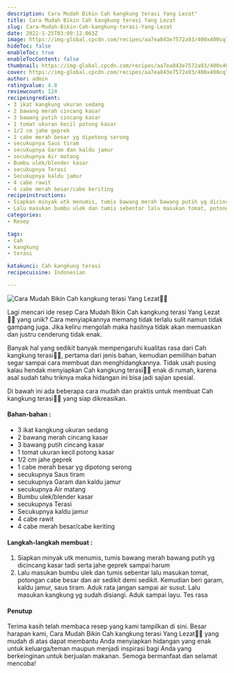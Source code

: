 ```yaml
---
description: Cara Mudah Bikin Cah kangkung terasi Yang Lezat"
title: Cara Mudah Bikin Cah kangkung terasi Yang Lezat
slug: Cara-Mudah-Bikin-Cah-kangkung-terasi-Yang-Lezat
date: 2022-1-25T03:09:12.063Z
image: https://img-global.cpcdn.com/recipes/aa7ea843e7572a93/400x400cq70/photo.jpg
hideToc: false
enableToc: true
enableTocContent: false
thumbnail: https://img-global.cpcdn.com/recipes/aa7ea843e7572a93/400x400cq70/photo.jpg
cover: https://img-global.cpcdn.com/recipes/aa7ea843e7572a93/400x400cq70/photo.jpg
author: admin
ratingvalue: 4.8
reviewcount: 124
recipeingredient:
- 3 ikat kangkung ukuran sedang
- 2 bawang merah cincang kasar
- 3 bawang putih cincang kasar
- 1 tomat ukuran kecil potong kasar
- 1/2 cm jahe geprek
- 1 cabe merah besar yg dipotong serong
- secukupnya Saus tiram
- secukupnya Garam dan kaldu jamur
- secukupnya Air matang
- Bumbu ulek/blender kasar
- secukupnya Terasi
- Secukupnya kaldu jamur
- 4 cabe rawit
- 4 cabe merah besar/cabe keriting
recipeinstructions:
- Siapkan minyak utk menumis, tumis bawang merah bawang putih yg dicincang kasar tadi serta jahe geprek sampai harum
- Lalu masukan bumbu ulek dan tumis sebentar lalu masukan tomat, potongan cabe besar dan air sedikit demi sedikit. Kemudian beri garam, kaldu jamur, saus tiram. Aduk rata jangan sampai air susut. Lalu masukan kangkung yg sudah disiangi. Aduk sampai layu. Tes rasa
categories:
- Resep

tags:
- Cah
- kangkung
- terasi

katakunci: Cah kangkung terasi
recipecuisine: Indonesian

---
```


![Cara Mudah Bikin Cah kangkung terasi Yang Lezat👩‍🍳](https://img-global.cpcdn.com/recipes/aa7ea843e7572a93/400x400cq70/photo.jpg)

Lagi mencari ide resep Cara Mudah Bikin Cah kangkung terasi Yang Lezat👩‍🍳 yang unik? Cara menyiapkannya memang tidak terlalu sulit namun tidak gampang juga. Jika keliru mengolah maka hasilnya tidak akan memuaskan dan justru cenderung tidak enak.

Banyak hal yang sedikit banyak mempengaruhi kualitas rasa dari Cah kangkung terasi👩‍🍳, pertama dari jenis bahan, kemudian pemilihan bahan segar sampai cara membuat dan menghidangkannya. Tidak usah pusing kalau hendak menyiapkan Cah kangkung terasi👩‍🍳 enak di rumah, karena asal sudah tahu triknya maka hidangan ini bisa jadi sajian spesial.

Di bawah ini ada beberapa cara mudah dan praktis untuk membuat Cah kangkung terasi👩‍🍳 yang siap dikreasikan.

<!--inarticleads1-->

#### Bahan-bahan :

- 3 ikat kangkung ukuran sedang
- 2 bawang merah cincang kasar
- 3 bawang putih cincang kasar
- 1 tomat ukuran kecil potong kasar
- 1/2 cm jahe geprek
- 1 cabe merah besar yg dipotong serong
- secukupnya Saus tiram
- secukupnya Garam dan kaldu jamur
- secukupnya Air matang
- Bumbu ulek/blender kasar
- secukupnya Terasi
- Secukupnya kaldu jamur
- 4 cabe rawit
- 4 cabe merah besar/cabe keriting

<!--inarticleads2-->

#### Langkah-langkah membuat :

1. Siapkan minyak utk menumis, tumis bawang merah bawang putih yg dicincang kasar tadi serta jahe geprek sampai harum
1. Lalu masukan bumbu ulek dan tumis sebentar lalu masukan tomat, potongan cabe besar dan air sedikit demi sedikit. Kemudian beri garam, kaldu jamur, saus tiram. Aduk rata jangan sampai air susut. Lalu masukan kangkung yg sudah disiangi. Aduk sampai layu. Tes rasa

#### Penutup

Terima kasih telah membaca resep yang kami tampilkan di sini. Besar harapan kami, Cara Mudah Bikin Cah kangkung terasi Yang Lezat👩‍🍳 yang mudah di atas dapat membantu Anda menyiapkan hidangan yang enak untuk keluarga/teman maupun menjadi inspirasi bagi Anda yang berkeinginan untuk berjualan makanan. Semoga bermanfaat dan selamat mencoba!